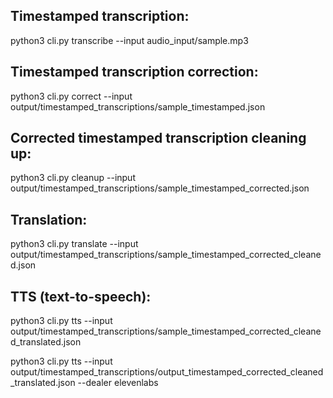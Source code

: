 ## Timestamped transcription:
python3 cli.py transcribe --input audio_input/sample.mp3

## Timestamped transcription correction:
python3 cli.py correct --input output/timestamped_transcriptions/sample_timestamped.json

## Corrected timestamped transcription cleaning up:
python3 cli.py cleanup --input output/timestamped_transcriptions/sample_timestamped_corrected.json

## Translation:
python3 cli.py translate --input output/timestamped_transcriptions/sample_timestamped_corrected_cleaned.json 

## TTS (text-to-speech):
python3 cli.py tts --input output/timestamped_transcriptions/sample_timestamped_corrected_cleaned_translated.json

python3 cli.py tts --input output/timestamped_transcriptions/output_timestamped_corrected_cleaned_translated.json --dealer elevenlabs

